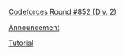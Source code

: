 [Codeforces Round #852 (Div. 2)](https://codeforces.com/contest/1793)

[Announcement](https://codeforces.com/blog/entry/112617)

[Tutorial](https://codeforces.com/blog/entry/112723)